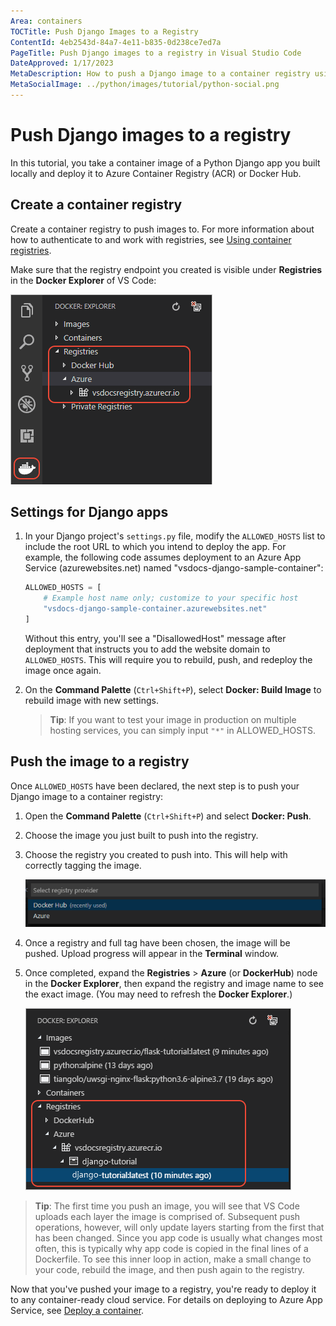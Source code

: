 ```yaml
---
Area: containers
TOCTitle: Push Django Images to a Registry
ContentId: 4eb2543d-84a7-4e11-b835-0d238ce7ed7a
PageTitle: Push Django images to a registry in Visual Studio Code
DateApproved: 1/17/2023
MetaDescription: How to push a Django image to a container registry using the VS Code docker extension
MetaSocialImage: ../python/images/tutorial/python-social.png
---
```


# Push Django images to a registry

In this tutorial, you take a container image of a Python Django app you built locally and deploy it to Azure Container Registry (ACR) or Docker Hub.

## Create a container registry

Create a container registry to push images to. For more information about how to authenticate to and work with registries, see [Using container registries](/docs/containers/quickstart-container-registries.md).

Make sure that the registry endpoint you created is visible under **Registries** in the **Docker Explorer** of VS Code:

![Docker Explorer in VS Code showing registries](images/quickstarts/python-django-registries.png)

## Settings for Django apps

1. In your Django project's `settings.py` file, modify the `ALLOWED_HOSTS` list to include the root URL to which you intend to deploy the app. For example, the following code assumes deployment to an Azure App Service (azurewebsites.net) named "vsdocs-django-sample-container":

   ```python
   ALLOWED_HOSTS = [
       # Example host name only; customize to your specific host
       "vsdocs-django-sample-container.azurewebsites.net"
   ]
   ```

   Without this entry, you'll see a "DisallowedHost" message after deployment that instructs you to add the website domain to `ALLOWED_HOSTS`. This will require you to rebuild, push, and redeploy the image once again.

1. On the **Command Palette** (`Ctrl+Shift+P`), select **Docker: Build Image** to rebuild image with new settings.

   > **Tip**: If you want to test your image in production on multiple hosting services, you can simply input `"*"` in ALLOWED_HOSTS.

## Push the image to a registry

Once `ALLOWED_HOSTS` have been declared, the next step is to push your Django image to a container registry:

1. Open the **Command Palette** (`Ctrl+Shift+P`) and select **Docker: Push**.

1. Choose the image you just built to push into the registry.

1. Choose the registry you created to push into. This will help with correctly tagging the image.

   ![Select a registry](images/quickstarts/select-registry.png)

1. Once a registry and full tag have been chosen, the image will be pushed. Upload progress will appear in the **Terminal** window.

1. Once completed, expand the **Registries** > **Azure** (or **DockerHub**) node in the **Docker Explorer**, then expand the registry and image name to see the exact image. (You may need to refresh the **Docker Explorer**.)

   ![The built app image in the Azure Container Registry](images/quickstarts/python-django-image-in-acr.png)

> **Tip**: The first time you push an image, you will see that VS Code uploads each layer the image is comprised of. Subsequent push operations, however, will only update layers starting from the first that has been changed. Since you app code is usually what changes most often, this is typically why app code is copied in the final lines of a Dockerfile. To see this inner loop in action, make a small change to your code, rebuild the image, and then push again to the registry.

Now that you've pushed your image to a registry, you're ready to deploy it to any container-ready cloud service. For details on deploying to Azure App Service, see [Deploy a container](https://learn.microsoft.com/azure/developer/python/tutorial-deploy-containers-01).
